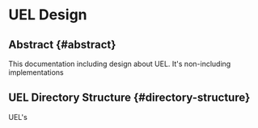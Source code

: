 # UEL Design

## Abstract {#abstract}
This documentation including design about UEL. It's non-including implementations

## UEL Directory Structure {#directory-structure}

UEL's 

